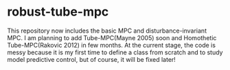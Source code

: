 # robust-tube-mpc
This repository now includes the basic MPC and disturbance-invariant MPC. 
I am planning to add Tube-MPC(Mayne 2005) soon and Homothetic Tube-MPC(Rakovic 2012) in few months.
At the current stage, the code is messy because it is my first time to define a class from scratch and to study model predictive control, but of course, it will be fixed later!

